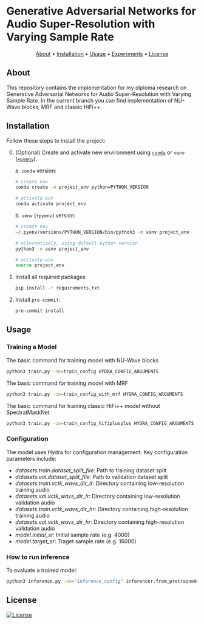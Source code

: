 # Generative Adversarial Networks for Audio Super-Resolution with Varying Sample Rate

<p align="center">
  <a href="#about">About</a> •
  <a href="#installation">Installation</a> •
  <a href="#usage">Usage</a> •
  <a href="#experiments">Experiments</a> •
  <a href="#license">License</a>
</p>


## About

This repository contains the implementation for my diploma research on Generative Adversarial Networks for Audio Super-Resolution with Varying Sample Rate. In the current branch you can find implementation of NU-Wave blocks, MRF and classic HiFi++



## Installation

Follow these steps to install the project:

0. (Optional) Create and activate new environment using [`conda`](https://conda.io/projects/conda/en/latest/user-guide/getting-started.html) or `venv` ([`+pyenv`](https://github.com/pyenv/pyenv)).

   a. `conda` version:

   ```bash
   # create env
   conda create -n project_env python=PYTHON_VERSION

   # activate env
   conda activate project_env
   ```

   b. `venv` (`+pyenv`) version:

   ```bash
   # create env
   ~/.pyenv/versions/PYTHON_VERSION/bin/python3 -m venv project_env

   # alternatively, using default python version
   python3 -m venv project_env

   # activate env
   source project_env
   ```

1. Install all required packages

   ```bash
   pip install -r requirements.txt
   ```

2. Install `pre-commit`:
   ```bash
   pre-commit install
   ```

## Usage


### Training a Model
The basic command for training model with NU-Wave blocks

```bash
python3 train.py -cn=train_config HYDRA_CONFIG_ARGUMENTS
```
The basic command for training model with MRF 

```bash
python3 train.py -cn=train_config_with_mrf HYDRA_CONFIG_ARGUMENTS
```

The basic command for training classic HiFi++ model without SpectralMaskNet

```bash
python3 train.py -cn=train_config_hifiplusplus HYDRA_CONFIG_ARGUMENTS
```
### Configuration

The model uses Hydra for configuration management. Key configuration parameters include:

- *datasets.train.dataset_split_file*: Path to training dataset split
- *datasets.val.dataset_split_file*: Path to validation dataset split
- *datasets.train.vctk_wavs_dir_lr*: Directory containing low-resolution training audio
- *datasets.val.vctk_wavs_dir_lr*: Directory containing low-resolution validation audio
- *datasets.train.vctk_wavs_dir_hr*: Directory containing high-resolution training audio
- *datasets.val.vctk_wavs_dir_hr*: Directory containing high-resolution validation audio
- *model.initial_sr*: Initial sample rate (e.g. 4000)
- *model.target_sr*: Traget sample rate (e.g. 16000)


### How to run inference
To evaluate a trained model:
```bash
python3 inference.py -cn="inference_config" inferencer.from_pretrained="path_to_pretrained_model" datasets.test.split=True datasets.test.vctk_wavs_dir_lr=<path_to_dir_with_lr_wavs> datasets.test.vctk_wavs_dir_hr=<path_to_dir_with_hr_wavs> dataloader.test.batch_size=4 datasets.test.dataset_split_file=<path_to_split_file/test.txt> 
```



## License

[![License](https://img.shields.io/badge/license-MIT-blue.svg)](/LICENSE)